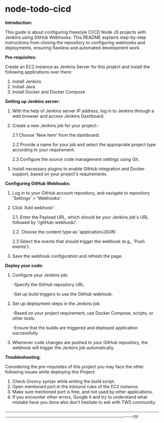 # node-todo-cicd

**Introduction:**

This guide is about configuring freestyle CI/CD Node JS projects with Jenkins using GitHub Webhooks. This README explains step-by-step instructions from cloning the repository to configuring webhooks and deployments, ensuring flawless and automated development work. 

**Pre-requisites:**

Create an EC2 instance as Jenkins Server for this project and install the following applications over there:
1. Install Jenkins
2. Install Java
3. Install Docker and Docker Compose

**Setting up Jenkins server:**

1. With the help of Jenkins server IP address, log in to Jenkins through a web browser and access Jenkins Dashboard.
2. Create a new Jenkins job for your project:-

   2.1 Choose 'New Item' from the dashboard.
   
   2.2 Provide a name for your job and select the appropriate project type according to your requirement.

   2.3 Configure the source code management settings using Git.

4. Install necessary plugins to enable GitHub integration and Docker support, based on your project's requirements.

**Configuring GitHub Webhooks:**

1. Log in to your GitHub account repository, and navigate to repository 'Settings' > 'Webhooks'.
2. Click 'Add webhook':

   2.1. Enter the Payload URL, which should be your Jenkins job's URL followed by '/gitHub-webhook/'.

   2.2. Choose the content type as 'application/JSON'.

   2.3 Select the events that should trigger the webhook (e.g., 'Push events').  

3. Save the webhook configuration and refresh the page.

**Deploy your code:**

1. Configure your Jenkins job:

   -Specify the GitHub repository URL.

   -Set up build triggers to use the GitHub webhook.

2. Set up deployment steps in the Jenkins job:

   -Based on your project requirement, use Docker Compose, scripts, or other tools.

   -Ensure that the builds are triggered and deployed  application successfully.

3. Whenever code changes are pushed to your GitHub repository, the webhook will trigger the Jenkins job automatically.

**Troubleshooting**:

Considering the pre-requisites of this project you may face the other following issues while deploying this Project:

1. Check Groovy syntax while writing the build script.
2. Open mentioned port in the inbound rules of the EC2 instance.
3. Make sure mentioned port is free, and not used by other applications.
4. If you encounter other errors, Google it and try to understand what mistake have you done also don't hesitate to ask with TWS community.

-----------------------------------------------------------------------------------------------------------------------------------------------!!!!





